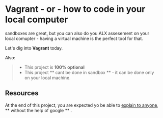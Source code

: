 # Vagrant - or - how to code in your local computer

sandboxes are great, but you can also do you ALX assesement on your local comupter - having a virtual machine is the perfect tool for that.

Let's dig into **Vagrant** today.

Also:
> * This project is **100% optional**
> * This project ** cant be done in sandbox ** - it can be done only on your local machine.

## Resources

At the end of this project, you are expected yo be able to [explain to anyone](instagram.com/kenyan.lemonade_), ** without the help of google ** .
